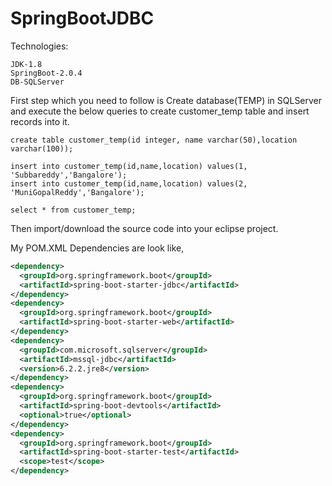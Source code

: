 # SpringBootJDBC

Technologies:
```
JDK-1.8
SpringBoot-2.0.4
DB-SQLServer
```

First step which you need to follow is Create database(TEMP) in SQLServer and execute the below queries to create customer_temp table and insert records into it.

```
create table customer_temp(id integer, name varchar(50),location varchar(100));

insert into customer_temp(id,name,location) values(1, 'Subbareddy','Bangalore');
insert into customer_temp(id,name,location) values(2, 'MuniGopalReddy','Bangalore');

select * from customer_temp;
```
Then import/download the source code into your eclipse project.

My POM.XML Dependencies are look like,
```xml
<dependency>
  <groupId>org.springframework.boot</groupId>
  <artifactId>spring-boot-starter-jdbc</artifactId>
</dependency>
<dependency>
  <groupId>org.springframework.boot</groupId>
  <artifactId>spring-boot-starter-web</artifactId>
</dependency>
<dependency>
  <groupId>com.microsoft.sqlserver</groupId>
  <artifactId>mssql-jdbc</artifactId>
  <version>6.2.2.jre8</version>
</dependency>
<dependency>
  <groupId>org.springframework.boot</groupId>
  <artifactId>spring-boot-devtools</artifactId>
  <optional>true</optional>
</dependency>
<dependency>
  <groupId>org.springframework.boot</groupId>
  <artifactId>spring-boot-starter-test</artifactId>
  <scope>test</scope>
</dependency>
```
